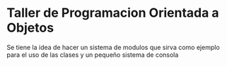 # Taller de Programacion Orientada a Objetos

Se tiene la idea de hacer un sistema de modulos que sirva como ejemplo para el uso de las clases y un pequeño sistema de consola